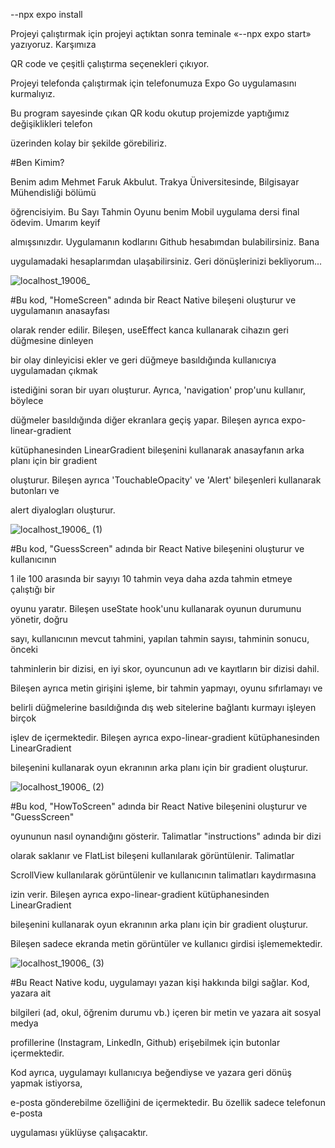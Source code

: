 --npx expo install


Projeyi çalıştırmak için projeyi açtıktan sonra teminale «--npx expo start» yazıyoruz. Karşımıza 

QR code ve çeşitli çalıştırma seçenekleri çıkıyor.

Projeyi telefonda çalıştırmak için telefonumuza Expo Go uygulamasını kurmalıyız. 

Bu program sayesinde çıkan QR kodu okutup projemizde yaptığımız değişiklikleri telefon 

üzerinden kolay bir şekilde görebiliriz.

#Ben Kimim?

Benim adım Mehmet Faruk Akbulut. Trakya Üniversitesinde, Bilgisayar Mühendisliği bölümü 

öğrencisiyim. Bu Sayı Tahmin Oyunu benim Mobil uygulama dersi final ödevim. Umarım keyif 

almışsınızdır. Uygulamanın kodlarını Github hesabımdan bulabilirsiniz. Bana 

uygulamadaki hesaplarımdan ulaşabilirsiniz. Geri dönüşlerinizi bekliyorum...


![localhost_19006_](https://user-images.githubusercontent.com/78991543/212136291-efd08d5a-a530-4540-9168-d52b76a3eef7.jpg)

#Bu kod, "HomeScreen" adında bir React Native bileşeni oluşturur ve uygulamanın anasayfası 

olarak render edilir. Bileşen, useEffect kanca kullanarak cihazın geri düğmesine dinleyen 

bir olay dinleyicisi ekler ve geri düğmeye basıldığında kullanıcıya uygulamadan çıkmak 

istediğini soran bir uyarı oluşturur. Ayrıca, 'navigation' prop'unu kullanır, böylece 

düğmeler basıldığında diğer ekranlara geçiş yapar. Bileşen ayrıca expo-linear-gradient 

kütüphanesinden LinearGradient bileşenini kullanarak anasayfanın arka planı için bir gradient 

oluşturur. Bileşen ayrıca 'TouchableOpacity' ve 'Alert' bileşenleri kullanarak butonları ve 

alert diyalogları oluşturur.

![localhost_19006_ (1)](https://user-images.githubusercontent.com/78991543/212136296-c113d13b-8e1f-4604-b64d-e7d691a04faa.jpg)

#Bu kod, "GuessScreen" adında bir React Native bileşenini oluşturur ve kullanıcının 

1 ile 100 arasında bir sayıyı 10 tahmin veya daha azda tahmin etmeye çalıştığı bir 

oyunu yaratır. Bileşen useState hook'unu kullanarak oyunun durumunu yönetir, doğru 

sayı, kullanıcının mevcut tahmini, yapılan tahmin sayısı, tahminin sonucu, önceki 

tahminlerin bir dizisi, en iyi skor, oyuncunun adı ve kayıtların bir dizisi dahil. 

Bileşen ayrıca metin girişini işleme, bir tahmin yapmayı, oyunu sıfırlamayı ve 

belirli düğmelerine basıldığında dış web sitelerine bağlantı kurmayı işleyen birçok 

işlev de içermektedir. Bileşen ayrıca expo-linear-gradient kütüphanesinden LinearGradient 

bileşenini kullanarak oyun ekranının arka planı için bir gradient oluşturur.

![localhost_19006_ (2)](https://user-images.githubusercontent.com/78991543/212136300-eaaca2ec-b358-47a1-8c00-607a01d62487.jpg)

#Bu kod, "HowToScreen" adında bir React Native bileşenini oluşturur ve "GuessScreen" 

oyununun nasıl oynandığını gösterir. Talimatlar "instructions" adında bir dizi 

olarak saklanır ve FlatList bileşeni kullanılarak görüntülenir. Talimatlar 

ScrollView kullanılarak görüntülenir ve kullanıcının talimatları kaydırmasına 

izin verir. Bileşen ayrıca expo-linear-gradient kütüphanesinden LinearGradient 

bileşenini kullanarak oyun ekranının arka planı için bir gradient oluşturur. 

Bileşen sadece ekranda metin görüntüler ve kullanıcı girdisi işlememektedir.



![localhost_19006_ (3)](https://user-images.githubusercontent.com/78991543/212136303-a34340ab-0ed0-40f7-9940-d8d11476d58d.jpg)

#Bu React Native kodu, uygulamayı yazan kişi hakkında bilgi sağlar. Kod, yazara ait 

bilgileri (ad, okul, öğrenim durumu vb.) içeren bir metin ve yazara ait sosyal medya 

profillerine (Instagram, LinkedIn, Github) erişebilmek için butonlar içermektedir. 

Kod ayrıca, uygulamayı kullanıcıya beğendiyse ve yazara geri dönüş yapmak istiyorsa, 

e-posta gönderebilme özelliğini de içermektedir. Bu özellik sadece telefonun e-posta 

uygulaması yüklüyse çalışacaktır.

